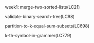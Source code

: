 week1:
merge-two-sorted-lists(LC21)

validate-binary-search-tree(LC98)

partition-to-k-equal-sum-subsets(LC698)

k-th-symbol-in-grammer(LC779)

